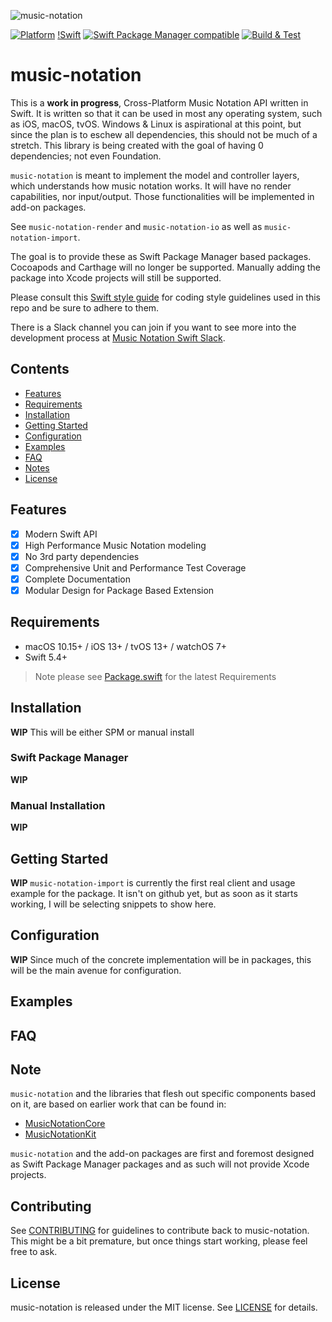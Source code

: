 ![music-notation](https://user-images.githubusercontent.com/62043/111560932-cf4d1180-8750-11eb-842e-3159015c61ab.png)

[![Platform](https://img.shields.io/badge/Platforms-macOS%20|%20iOS%20|%20tvOS%20|%20watchOS%20|%20Linux-F28D00.svg)](https://github.com/music-notation-swift/music-notation)
[!Swift](https://img.shields.io/badge/swift-5.3-brightgreen.svg")
[![Swift Package Manager compatible](https://img.shields.io/badge/SPM-compatible-brightgreen.svg)](https://github.com/apple/swift-package-manager)
[![Build & Test](https://github.com/music-notation-swift/music-notation/actions/workflows/build-test.yml/badge.svg)](https://github.com/music-notation-swift/music-notation/actions/workflows/build-test.yml)

# music-notation

This is a **work in progress**, Cross-Platform Music Notation API written in Swift. It is written so that it can be used in most any operating system, such as iOS, macOS, tvOS. Windows & Linux is aspirational at this point, but since the plan is to eschew all dependencies, this should not be much of a stretch. This library is being created with the goal of having 0 dependencies; not even Foundation.

`music-notation` is meant to implement the model and controller layers, which understands how music notation works. It will have no render capabilities, nor input/output. Those functionalities will be implemented in add-on packages.

See `music-notation-render` and `music-notation-io` as well as `music-notation-import`.

The goal is to provide these as Swift Package Manager based packages. Cocoapods and Carthage will no longer be supported. Manually adding the package into Xcode projects will still be supported.

Please consult this [Swift style guide](https://github.com/music-notation-swift/swift-style-guide) for coding style guidelines used in this repo and be sure to adhere to them.

There is a Slack channel you can join if you want to see more into the development process at [Music Notation Swift Slack](https://join.slack.com/t/musicnotationswift/shared_invite/enQtOTE1NzQyMzI5MTA2LWZlN2MyNmI5MjA2Njc4MGQ5N2IxNzYzY2QxMmYwNmFlNDNmNjUwNjBlMGY1MWIzNDkxMzY2MzAwNjc4NTJkNjU).

## Contents

- [Features](Features)
- [Requirements](#requirements)
- [Installation](#installation)
- [Getting Started](#getting-started)
- [Configuration](#configuration)
- [Examples](#examples)
- [FAQ](#faq)
- [Notes](#notes)
- [License](#license)

## Features

- [x] Modern Swift API
- [x] High Performance Music Notation modeling
- [x] No 3rd party dependencies
- [x] Comprehensive Unit and Performance Test Coverage
- [x] Complete Documentation
- [x] Modular Design for Package Based Extension

## Requirements

- macOS 10.15+ / iOS 13+ / tvOS 13+ / watchOS 7+
- Swift 5.4+

> Note please see [Package.swift](Package.swift) for the latest Requirements

## Installation

**WIP** This will be either SPM or manual install

### Swift Package Manager

**WIP**

### Manual Installation

**WIP**

## Getting Started

**WIP** `music-notation-import` is currently the first real client and usage example for the package.
It isn't on github yet, but as soon as it starts working, I will be selecting snippets to show here.

## Configuration

**WIP** Since much of the concrete implementation will be in packages, this will be the main avenue for configuration.

## Examples
## FAQ

## Note

`music-notation` and the libraries that flesh out specific components based on it, are based on earlier work that can be found in:
- [MusicNotationCore](https://github.com/drumnkyle/music-notation-core)
- [MusicNotationKit](https://github.com/drumnkyle/music-notation-kit)

`music-notation` and the add-on packages are first and foremost designed as Swift Package Manager packages and as such will not provide Xcode projects.

## Contributing

See [CONTRIBUTING](CONTRIBUTING.md) for guidelines to contribute back to
music-notation. This might be a bit premature, but once things start working, please feel free to ask.

## License

music-notation is released under the MIT license. See [LICENSE](LICENSE) for details.
